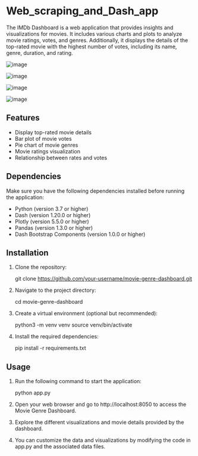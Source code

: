 # Web_scraping_and_Dash_app


The IMDb Dashboard is a web application that provides insights and visualizations for movies. It includes various charts and plots to analyze movie ratings, votes, and genres. Additionally, it displays the details of the top-rated movie with the highest number of votes, including its name, genre, duration, and rating.

![image](https://github.com/ImaneELGHABI/Web_scraping_and_Dash_app/assets/75793963/41462685-2896-44d2-80a8-02b803efb6f3)

![image](https://github.com/ImaneELGHABI/Web_scraping_and_Dash_app/assets/75793963/867a775a-b511-49a9-a733-01052f170806)

![image](https://github.com/ImaneELGHABI/Web_scraping_and_Dash_app/assets/75793963/8423f67f-1c85-4804-8a53-2c40430b1e43)

![image](https://github.com/ImaneELGHABI/Web_scraping_and_Dash_app/assets/75793963/97ae867c-868b-43fe-a653-869b54993d42)


## Features

- Display top-rated movie details
- Bar plot of movie votes
- Pie chart of movie genres
- Movie ratings visualization
- Relationship between rates and votes

## Dependencies

Make sure you have the following dependencies installed before running the application:

- Python (version 3.7 or higher)
- Dash (version 1.20.0 or higher)
- Plotly (version 5.5.0 or higher)
- Pandas (version 1.3.0 or higher)
- Dash Bootstrap Components (version 1.0.0 or higher)

## Installation

1. Clone the repository:
   
   git clone https://github.com/your-username/movie-genre-dashboard.git
   
2. Navigate to the project directory:

   cd movie-genre-dashboard

3. Create a virtual environment (optional but recommended):

   python3 -m venv venv
   source venv/bin/activate
   
4. Install the required dependencies:

   pip install -r requirements.txt
   
## Usage

1. Run the following command to start the application:

   python app.py

2. Open your web browser and go to http://localhost:8050 to access the Movie Genre Dashboard.

3. Explore the different visualizations and movie details provided by the dashboard.

4. You can customize the data and visualizations by modifying the code in app.py and the associated data files.

  

  
